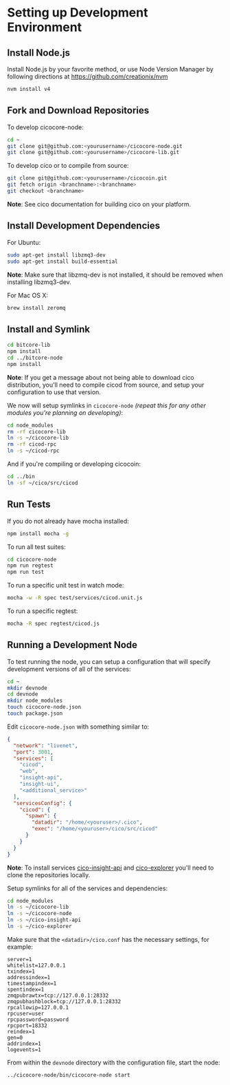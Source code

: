# Setting up Development Environment

## Install Node.js

Install Node.js by your favorite method, or use Node Version Manager by following directions at https://github.com/creationix/nvm

```bash
nvm install v4
```

## Fork and Download Repositories

To develop cicocore-node:

```bash
cd ~
git clone git@github.com:<yourusername>/cicocore-node.git
git clone git@github.com:<yourusername>/cicocore-lib.git
```

To develop cico or to compile from source:

```bash
git clone git@github.com:<yourusername>/cicocoin.git
git fetch origin <branchname>:<branchname>
git checkout <branchname>
```
**Note**: See cico documentation for building cico on your platform.


## Install Development Dependencies

For Ubuntu:
```bash
sudo apt-get install libzmq3-dev
sudo apt-get install build-essential
```
**Note**: Make sure that libzmq-dev is not installed, it should be removed when installing libzmq3-dev.


For Mac OS X:
```bash
brew install zeromq
```

## Install and Symlink

```bash
cd bitcore-lib
npm install
cd ../bitcore-node
npm install
```
**Note**: If you get a message about not being able to download cico distribution, you'll need to compile cicod from source, and setup your configuration to use that version.


We now will setup symlinks in `cicocore-node` *(repeat this for any other modules you're planning on developing)*:
```bash
cd node_modules
rm -rf cicocore-lib
ln -s ~/cicocore-lib
rm -rf cicod-rpc
ln -s ~/cicod-rpc
```

And if you're compiling or developing cicocoin:
```bash
cd ../bin
ln -sf ~/cico/src/cicod
```

## Run Tests

If you do not already have mocha installed:
```bash
npm install mocha -g
```

To run all test suites:
```bash
cd cicocore-node
npm run regtest
npm run test
```

To run a specific unit test in watch mode:
```bash
mocha -w -R spec test/services/cicod.unit.js
```

To run a specific regtest:
```bash
mocha -R spec regtest/cicod.js
```

## Running a Development Node

To test running the node, you can setup a configuration that will specify development versions of all of the services:

```bash
cd ~
mkdir devnode
cd devnode
mkdir node_modules
touch cicocore-node.json
touch package.json
```

Edit `cicocore-node.json` with something similar to:
```json
{
  "network": "livenet",
  "port": 3001,
  "services": [
    "cicod",
    "web",
    "insight-api",
    "insight-ui",
    "<additional_service>"
  ],
  "servicesConfig": {
    "cicod": {
      "spawn": {
        "datadir": "/home/<youruser>/.cico",
        "exec": "/home/<youruser>/cico/src/cicod"
      }
    }
  }
}
```

**Note**: To install services [cico-insight-api](https://github.com/coinicles/insight-api) and [cico-explorer](https://github.com/coinicles/cico-explorer) you'll need to clone the repositories locally.

Setup symlinks for all of the services and dependencies:

```bash
cd node_modules
ln -s ~/cicocore-lib
ln -s ~/cicocore-node
ln -s ~/cico-insight-api
ln -s ~/cico-explorer
```

Make sure that the `<datadir>/cico.conf` has the necessary settings, for example:
```
server=1
whitelist=127.0.0.1
txindex=1
addressindex=1
timestampindex=1
spentindex=1
zmqpubrawtx=tcp://127.0.0.1:28332
zmqpubhashblock=tcp://127.0.0.1:28332
rpcallowip=127.0.0.1
rpcuser=user
rpcpassword=password
rpcport=18332
reindex=1
gen=0
addrindex=1
logevents=1
```

From within the `devnode` directory with the configuration file, start the node:
```bash
../cicocore-node/bin/cicocore-node start
```